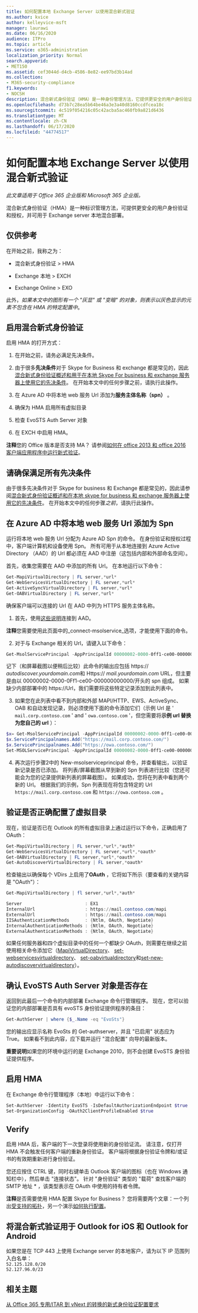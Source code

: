 ```yaml
---
title: 如何配置本地 Exchange Server 以使用混合新式验证
ms.author: kvice
author: kelleyvice-msft
manager: laurawi
ms.date: 06/16/2020
audience: ITPro
ms.topic: article
ms.service: o365-administration
localization_priority: Normal
search.appverid:
- MET150
ms.assetid: cef3044d-d4cb-4586-8e82-ee97bd3b14ad
ms.collection:
- M365-security-compliance
f1.keywords:
- NOCSH
description: 混合新式身份验证（HMA）是一种身份管理方法，它提供更安全的用户身份验证和授权，并可用于 Exchange server 本地混合部署。
ms.openlocfilehash: d73b7c28ea5b64be46a3e3a40d8160ccdfcea18c
ms.sourcegitcommit: 4c519f054216c05c42acba5ac460fb9a821d6436
ms.translationtype: MT
ms.contentlocale: zh-CN
ms.lasthandoff: 06/17/2020
ms.locfileid: "44774517"
---
```

# <a name="how-to-configure-exchange-server-on-premises-to-use-hybrid-modern-authentication"></a>如何配置本地 Exchange Server 以使用混合新式验证

*此文章适用于 Office 365 企业版和 Microsoft 365 企业版。*

混合新式身份验证（HMA）是一种标识管理方法，可提供更安全的用户身份验证和授权，并可用于 Exchange server 本地混合部署。
  
## <a name="fyi"></a>仅供参考

在开始之前，我称之为：
  
- 混合新式身份验证 \> HMA

- Exchange 本地 \> EXCH

- Exchange Online \> EXO

此外，*如果本文中的图形有一个 "灰显" 或 "变暗" 的对象，则表示以灰色显示的元素不包含在 HMA 的特定配置中*。
  
## <a name="enabling-hybrid-modern-authentication"></a>启用混合新式身份验证

启用 HMA 的打开方式：
  
1. 在开始之前，请务必满足先决条件。

1. 由于很多**先决条件**对于 Skype for Business 和 exchange 都是常见的，因此[混合新式身份验证概述和用于在本地 Skype For business 和 exchange 服务器上使用它的先决条件](hybrid-modern-auth-overview.md)。 在开始本文中的任何步骤之前，请执行此操作。

1. 在 Azure AD 中将本地 web 服务 Url 添加为**服务主体名称（spn）** 。

1. 确保为 HMA 启用所有虚拟目录

1. 检查 EvoSTS Auth Server 对象

1. 在 EXCH 中启用 HMA。

 **注释**您的 Office 版本是否支持 MA？ 请参阅[如何在 office 2013 和 office 2016 客户端应用程序中运行新式验证](modern-auth-for-office-2013-and-2016.md)。
  
## <a name="make-sure-you-meet-all-the-prerequisites"></a>请确保满足所有先决条件

由于很多先决条件对于 Skype for business 和 Exchange 都是常见的，因此请参阅[混合新式身份验证概述和在本地 skype for business 和 exchange 服务器上使用它的先决条件](hybrid-modern-auth-overview.md)。 在开始本文中的任何步骤*之前*，请执行此操作。
  
## <a name="add-on-premises-web-service-urls-as-spns-in-azure-ad"></a>在 Azure AD 中将本地 web 服务 Url 添加为 Spn

运行将本地 web 服务 Url 分配为 Azure AD Spn 的命令。 在身份验证和授权过程中，客户端计算机和设备使用 Spn。 所有可用于从本地连接到 Azure Active Directory （AAD）的 Url 都必须在 AAD 中注册（这包括内部和外部命名空间）。
  
首先，收集您需要在 AAD 中添加的所有 Url。 在本地运行以下命令：
  
```powershell
Get-MapiVirtualDirectory | FL server,*url*
Get-WebServicesVirtualDirectory | FL server,*url*
Get-ActiveSyncVirtualDirectory | FL server,*url*
Get-OABVirtualDirectory | FL server,*url*
```
    
确保客户端可以连接的 Url 在 AAD 中列为 HTTPS 服务主体名称。
  
1. 首先，使用[这些说明](https://docs.microsoft.com/office365/enterprise/powershell/connect-to-office-365-powershell)连接到 AAD。

 **注释**您需要使用此页面中的_connect-msolservice_选项，才能使用下面的命令。

2. 对于与 Exchange 相关的 Url，请键入以下命令：

```powershell
Get-MsolServicePrincipal -AppPrincipalId 00000002-0000-0ff1-ce00-000000000000 | select -ExpandProperty ServicePrincipalNames
```

记下（和屏幕截图以便稍后比较）此命令的输出应包括 https:// *autodiscover.yourdomain.com*和 Https:// *mail.yourdomain.com* URL，但主要是由以 00000002-0000-0Ff1-ce00-000000000000/开头的 spn 组成。 如果缺少内部部署中的 https://Url，我们需要将这些特定记录添加到此列表中。
  
3. 如果您在此列表中看不到内部和外部 MAPI/HTTP、EWS、ActiveSync、OAB 和自动发现记录，则必须使用下面的命令添加它们（示例 Url 是 ' `mail.corp.contoso.com` ' and ' `owa.contoso.com` '，但您需要将**示例 url 替换为您自己的 url** ）： <br/>
```powershell
$x= Get-MsolServicePrincipal -AppPrincipalId 00000002-0000-0ff1-ce00-000000000000
$x.ServicePrincipalnames.Add("https://mail.corp.contoso.com/")
$x.ServicePrincipalnames.Add("https://owa.contoso.com/")
Set-MSOLServicePrincipal -AppPrincipalId 00000002-0000-0ff1-ce00-000000000000 -ServicePrincipalNames $x.ServicePrincipalNames
```

4. 再次运行步骤2中的 New-msolserviceprincipal 命令，并查看输出，以验证新记录是否已添加。 将列表/屏幕截图从早到新的 Spn 列表进行比较（您还可能会为您的记录提供新列表的屏幕截图）。 如果成功，您将在列表中看到两个新的 Url。 根据我们的示例，Spn 列表现在将包含特定的 Url `https://mail.corp.contoso.com` 和 `https://owa.contoso.com` 。 
  
## <a name="verify-virtual-directories-are-properly-configured"></a>验证是否正确配置了虚拟目录

现在，验证是否已在 Outlook 的所有虚拟目录上通过运行以下命令，正确启用了 OAuth：

```powershell
Get-MapiVirtualDirectory | FL server,*url*,*auth* 
Get-WebServicesVirtualDirectory | FL server,*url*,*oauth*
Get-OABVirtualDirectory | FL server,*url*,*oauth*
Get-AutoDiscoverVirtualDirectory | FL server,*oauth*
```

检查输出以确保每个 VDirs 上启用了**OAuth** ，它将如下所示（要查看的关键内容是 "OAuth"）：

```powershell
Get-MapiVirtualDirectory | fl server,*url*,*auth*

Server                        : EX1
InternalUrl                   : https://mail.contoso.com/mapi
ExternalUrl                   : https://mail.contoso.com/mapi
IISAuthenticationMethods      : {Ntlm, OAuth, Negotiate}
InternalAuthenticationMethods : {Ntlm, OAuth, Negotiate}
ExternalAuthenticationMethods : {Ntlm, OAuth, Negotiate}
```
  
如果任何服务器和四个虚拟目录中的任何一个都缺少 OAuth，则需要在继续之前使用相关命令添加它（[MapiVirtualDirectory](https://docs.microsoft.com/powershell/module/exchange/client-access-servers/set-mapivirtualdirectory?view=exchange-ps)、 [set-webservicesvirtualdirectory](https://docs.microsoft.com/powershell/module/exchange/client-access-servers/set-webservicesvirtualdirectory?view=exchange-ps)、 [set-oabvirtualdirectory](https://docs.microsoft.com/powershell/module/exchange/email-addresses-and-address-books/set-oabvirtualdirectory?view=exchange-ps)和[set-new-autodiscovervirtualdirectory](https://docs.microsoft.com/powershell/module/exchange/client-access-servers/set-autodiscovervirtualdirectory?view=exchange-ps)）。
  
## <a name="confirm-the-evosts-auth-server-object-is-present"></a>确认 EvoSTS Auth Server 对象是否存在

返回到此最后一个命令的内部部署 Exchange 命令行管理程序。 现在，您可以验证您的内部部署是否具有 evoSTS 身份验证提供程序的条目：
  
```powershell
Get-AuthServer | where {$_.Name -eq "EvoSts"}
```

您的输出应显示名称 EvoSts 的 Get-authserver，并且 "已启用" 状态应为 True。 如果看不到此内容，应下载并运行 "混合配置" 向导的最新版本。
  
 **重要说明**如果您的环境中运行的是 Exchange 2010，则不会创建 EvoSTS 身份验证提供程序。 
  
## <a name="enable-hma"></a>启用 HMA

在 Exchange 命令行管理程序（本地）中运行以下命令：

```powershell
Set-AuthServer -Identity EvoSTS -IsDefaultAuthorizationEndpoint $true  
Set-OrganizationConfig -OAuth2ClientProfileEnabled $true
```

## <a name="verify"></a>Verify

启用 HMA 后，客户端的下一次登录将使用新的身份验证流。 请注意，仅打开 HMA 不会触发任何客户端的重新身份验证。 客户端将根据身份验证令牌和/或证书的有效期重新进行身份验证。
  
您还应按住 CTRL 键，同时右键单击 Outlook 客户端的图标（也在 Windows 通知栏中），然后单击 "连接状态"。 针对 "身份验证" 类型的 "载荷" 查找客户端的 SMTP 地址 \* ，该类型表示在 OAuth 中使用的持有者令牌。
  
 **注释**是否需要使用 HMA 配置 Skype for Business？ 您将需要两个文章：一个列出[受支持的拓扑](https://docs.microsoft.com/skypeforbusiness/plan-your-deployment/modern-authentication/topologies-supported)，另一个演示[如何执行配置](configure-skype-for-business-for-hybrid-modern-authentication.md)。
 
## <a name="using-hybrid-modern-authentication-with-outlook-for-ios-and-android"></a>将混合新式验证用于 Outlook for iOS 和 Outlook for Android

如果您是在 TCP 443 上使用 Exchange server 的本地客户，请为以下 IP 范围列入白名单： <BR> ```52.125.128.0/20``` <BR> ```52.127.96.0/23``` <BR>

## <a name="related-topics"></a>相关主题

[从 Office 365 专用/ITAR 到 vNext 的转换的新式身份验证配置要求](https://docs.microsoft.com/exchange/troubleshoot/modern-authentication/modern-authentication-configuration)

